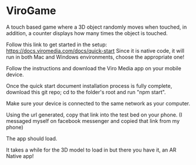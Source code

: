 # ViroGame
A touch based game where a 3D object randomly moves when touched, in addition, a counter displays how many times the object is touched.

Follow this link to get started in the setup: https://docs.viromedia.com/docs/quick-start
Since it is native code, it will run in both Mac and Windows environments, choose the appropriate one!

Follow the instructions and download the Viro Media app on your mobile device.

Once the quick start document installation process is fully complete, download this git repo; cd to the folder's root and run "npm start".

Make sure your device is connected to the same network as your computer. 

Using the url generated, copy that link into the test bed on your phone. (I messaged myself on facebook messenger and copied that link from my phone)

The app should load.

It takes a while for the 3D model to load in but there you have it, an AR Native app!

